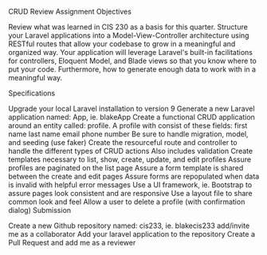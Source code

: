 CRUD Review Assignment
Objectives

Review what was learned in CIS 230 as a basis for this quarter. Structure your Laravel applications into a Model-View-Controller architecture using RESTful routes that allow your codebase to grow in a meaningful and organized way. Your application will leverage Laravel's built-in facilitations for controllers, Eloquent Model, and Blade views so that you know where to put your code. Furthermore, how to generate enough data to work with in a meaningful way.

Specifications

Upgrade your local Laravel installation to version 9
Generate a new Laravel application named: <lastname>App, ie. blakeApp
Create a functional CRUD application around an entity called: profile. 
A profile with consist of these fields:
first name
last name
email
phone number 
Be sure to handle migration, model, and seeding (use faker)
Create the resourceful route and controller to handle the different types of CRUD actions
Also includes validation
Create templates necessary to list, show, create, update, and edit profiles
Assure profiles are paginated on the list page
Assure a form template is shared between the create and edit pages
Assure forms are repopulated when data is invalid with helpful error messages
Use a UI framework, ie. Bootstrap to assure pages look consistent and are responsive
Use a layout file to share common look and feel
Allow a user to delete a profile (with confirmation dialog)
Submission

Create a new Github repository named: <lastname>cis233, ie. blakecis233 
add/invite me as a collaborator
Add your laravel application to the repository
Create a Pull Request and add me as a reviewer